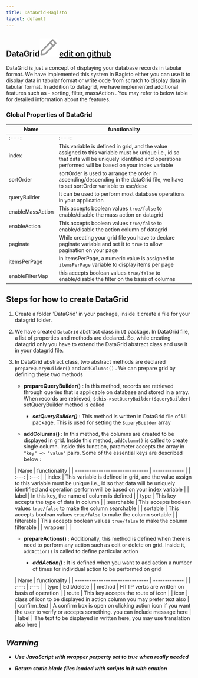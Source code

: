 ```yaml
---
title: DataGrid-Bagisto
layout: default
---
```


## DataGrid<span class="edit-github"><img src="/assets/images/icons/Icon-Pencil-Large.svg"/> <a href="https://github.com/bagisto/bagisto-docs/blob/master/data_grid.md">edit on github</a></span>

DataGrid is just a concept of displaying your database records in tabular format. We have implemented this system in Bagisto either you can use it to display data in tabular format or write code from scratch to display data in tabular format. In addition to datagrid, we have implemented additional features such as - sorting, filter, massAction . You may refer to below table for detailed information about the features.



### Global Properties of DataGrid

|  Name                     | functionality |
| ------------------------------- | ------------- |
|           :---:                 | :---:         |
|    index      | This variable is defined in  grid, and the value assigned to this variable must be unique i.e., id so that data will be uniquely identified and operations  performed will be based on your index variable   |
|    sortOrder      |  sortOrder is used to arrange the order in ascending/descending in the dataGrid file, we have to set sortOrder variable to asc/desc   |
|    queryBuilder      | It can be used to perform most database operations in your application  |
|    enableMassAction      | This accepts boolean values `true/false` to enable/disable the mass action on datagrid  |
|    enableAction      | This accepts boolean values `true/false` to enable/disable the action column of datagrid   |
|    paginate      |  While creating your grid file you have to declare paginate variable and set it to `true` to allow pagination on your page |
|    itemsPerPage      | In itemsPerPage, a numeric value is assigned to `itemsPerPage` variable to display items per page  |
| enableFilterMap |  this accepts boolean values `true/false` to enable/disable the filter on the basis of columns |

## Steps for how to create DataGrid

1. Create a folder 'DataGrid' in your package, inside it create a file for your datagrid folder.

2. We have created `DataGrid` abstract class in  `UI` package. In DataGrid file, a list of properties and methods are declared. So, while creating datagrid only you have to extend the DataGrid abstract class and use it in your datagrid file.

3. In DataGrid abstract class, two abstract methods are declared `prepareQueryBuilder()` and `addColumns()` . We can prepare  grid by defining these two methods

    * **prepareQueryBuilder()** : In this method, records are retrieved through queries that is applicable on database and stored in a array. When records are retrieved,                           `$this->setQueryBuilder($queryBuilder)`
    setQueryBuilder method is called

       * ***setQueryBuilder()*** : This method is written in DataGrid file of UI package. This is used for setting the `$queryBuilder` array


    * **addColumns()** : In this method, the columns are created to be displayed in grid. Inside this method, `addColumn()` is called to create single column. Inside this function, parameter accepts the array in `"key" => "value"` pairs. Some of the essential keys are described below :

    |  Name                     | functionality |
| ------------------------------- | ------------- |
|           :---:                 | :---:         |
|    index      | This variable is defined in  grid, and the value assign to this variable must be unique i.e., id so that data will be uniquely identified and operation  perform will be based on your index variable   |
|    label      |  In this key, the name of column is defined  |
|    type      | This key accepts the type of data in column  |
|    searchable      |  This accepts boolean values `true/false` to make the column searchable |
|    sortable      |  This accepts boolean values `true/false` to make the column sortable |
|    filterable      |  This accepts boolean values `true/false` to make the column filterable  |
|    wrapper      |  |


   * **prepareActions()** : Additionally, this method is defined when there is need to perform any action such as edit or delete on grid. Inside it, `addAction()` is called to define particular action

       * ***addAction()*** : It is defined when you want to add action a number of times for individual action to be performed on grid

    |  Name                     | functionality |
| ------------------------------- | ------------- |
|            :---:                 | :---:         |
|    type      | Edit/delete |
|    method      |  HTTP verbs are written on basis of operation |
|    route      | This key accepts the route of icon |
|    icon      |  class of icon to be displayed in action column you may prefer text also |
|    confirm_text  | A confirm box is open on clicking action icon  if you want the user to verify or accepts something. you can include message here |
|  label  | The text to be displayed in written here, you may use translation also here  |



## ***Warning***

* ***Use JavaScript with wrapper perperty set to true when really needed***

* ***Return static blade files loaded with scripts in it with caution***